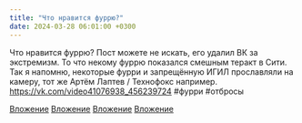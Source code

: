 ```yaml
---
title: "Что нравится фуррю?"
date: 2024-03-28 06:01:00 +0300
---
```


Что нравится фуррю?
Пост можете не искать, его удалил ВК за экстремизм. То что некому фуррю показался смешным теракт в Сити. Так я напомню, некоторые фурри и запрещённую ИГИЛ прославляли на камеру, тот же Артём Лаптев / Технофокс например.
https://vk.com/video41076938_456239724
#фурри #отбросы


[Вложение](/assets/vk_photos/1/pWMTm6dpI90.jpg)
[Вложение](/assets/vk_photos/2/0GlzwgGFLXs.jpg)
[Вложение](https://vk.com/video41076938_456239724)
[Вложение](/assets/vk_photos/3/9fNaqWbxGeM.jpg)
